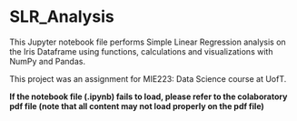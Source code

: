 # SLR_Analysis

This Jupyter notebook file performs Simple Linear Regression analysis on the Iris Dataframe using functions, calculations and visualizations with NumPy and Pandas.

This project was an assignment for MIE223: Data Science course at UofT.

**If the notebook file (.ipynb) fails to load, please refer to the colaboratory pdf file (note that all content may not load properly on the pdf file)**
